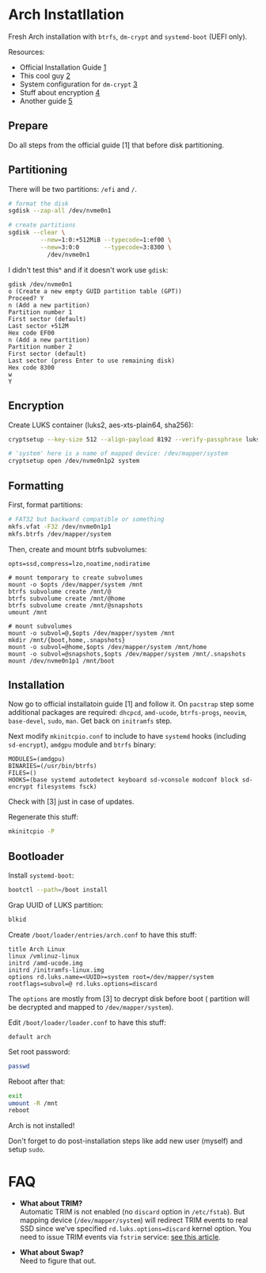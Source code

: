 # Arch Instatllation

Fresh Arch installation with `btrfs`, `dm-crypt` and `systemd-boot` (UEFI only).

Resources:

- Official Installation Guide [1](https://wiki.archlinux.org/index.php/Installation_guide)
- This cool guy [2](https://austinmorlan.com/posts/arch_linux_install/)
- System configuration for `dm-crypt` [3](https://wiki.archlinux.org/index.php/Dm-crypt/System_configuration)
- Stuff about encryption [4](https://thej.github.io/know-to/linux/encrypt_system_ssd/)
- Another guide [5](https://wiki.archlinux.org/index.php/User:Altercation/Bullet_Proof_Arch_Install)

## Prepare

Do all steps from the official guide [1] that before disk partitioning.

## Partitioning

There will be two partitions: `/efi` and `/`.

```bash
# format the disk
sgdisk --zap-all /dev/nvme0n1

# create partitions
sgdisk --clear \
         --new=1:0:+512MiB --typecode=1:ef00 \
         --new=3:0:0       --typecode=3:8300 \
           /dev/nvme0n1
```

I didn't test this^ and if it doesn't work use `gdisk`:

```
gdisk /dev/nvme0n1
o (Create a new empty GUID partition table (GPT))
Proceed? Y
n (Add a new partition)
Partition number 1
First sector (default)
Last sector +512M
Hex code EF00
n (Add a new partition)
Partition number 2
First sector (default)
Last sector (press Enter to use remaining disk)
Hex code 8300
w
Y
```

## Encryption

Create LUKS container (luks2, aes-xts-plain64, sha256):

```bash
cryptsetup --key-size 512 --align-payload 8192 --verify-passphrase luksFormat /dev/nvme0n1p2

# 'system' here is a name of mapped device: /dev/mapper/system
cryptsetup open /dev/nvme0n1p2 system
```

## Formatting

First, format partitions:

```bash
# FAT32 but backward compatible or something
mkfs.vfat -F32 /dev/nvme0n1p1
mkfs.btrfs /dev/mapper/system
```

Then, create and mount btrfs subvolumes:

```baah
opts=ssd,compress=lzo,noatime,nodiratime

# mount temporary to create subvolumes
mount -o $opts /dev/mapper/system /mnt
btrfs subvolume create /mnt/@
btrfs subvolume create /mnt/@home
btrfs subvolume create /mnt/@snapshots
umount /mnt

# mount subvolumes
mount -o subvol=@,$opts /dev/mapper/system /mnt
mkdir /mnt/{boot,home,.snapshots}
mount -o subvol=@home,$opts /dev/mapper/system /mnt/home
mount -o subvol=@snapshots,$opts /dev/mapper/system /mnt/.snapshots
mount /dev/nvme0n1p1 /mnt/boot
```

## Installation

Now go to official installatoin guide [1] and follow it. On `pacstrap` step some additional packages are required: `dhcpcd`, `amd-ucode`, `btrfs-progs`, `neovim`, `base-devel`, `sudo`, `man`. Get back on `initramfs` step.

Next modify `mkinitcpio.conf` to include to have `systemd` hooks (including `sd-encrypt`), `amdgpu` module and `btrfs` binary:

```
MODULES=(amdgpu)
BINARIES=(/usr/bin/btrfs)
FILES=()
HOOKS=(base systemd autodetect keyboard sd-vconsole modconf block sd-encrypt filesystems fsck)
```

Check with [3] just in case of updates.

Regenerate this stuff:

```bash
mkinitcpio -P
```

## Bootloader

Install `systemd-boot`:

```bash
bootctl --path=/boot install
```

Grap UUID of LUKS partition:

```bash
blkid
```

Create `/boot/loader/entries/arch.conf` to have this stuff:

```
title Arch Linux
linux /vmlinuz-linux
initrd /amd-ucode.img
initrd /initramfs-linux.img
options rd.luks.name=<UUID>=system root=/dev/mapper/system rootflags=subvol=@ rd.luks.options=discard
```

The `options` are mostly from [3] to decrypt disk before boot (<UUID> partition will be decrypted and mapped to `/dev/mapper/system`).

Edit `/boot/loader/loader.conf` to have this stuff:

```
default arch
```

Set root password:

```bash
passwd
```

Reboot after that:

```bash
exit
umount -R /mnt
reboot
```

Arch is not installed!

Don't forget to do post-installation steps like add new user (myself) and setup `sudo`.

# FAQ

- **What about TRIM?**  
Automatic TRIM is not enabled (no `discard` option in `/etc/fstab`). But mapping device (`/dev/mapper/system`) will redirect TRIM events to real SSD since we've specified `rd.luks.options=discard` kernel option. You need to issue TRIM events via `fstrim` service: [see this article](https://wiki.archlinux.org/index.php/Solid_state_drive#Periodic_TRIM).

- **What about Swap?**  
Need to figure that out.


